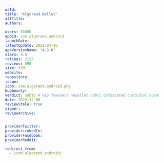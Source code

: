 ```yaml
---
wsId: 
title: "Algorand Wallet"
altTitle: 
authors:

users: 50000
appId: com.algorand.android
launchDate: 
latestUpdate: 2021-04-16
apkVersionName: "4.8.0"
stars: 4.8
ratings: 2125
reviews: 690
size: 37M
website: 
repository: 
issue: 
icon: com.algorand.android.png
bugbounty: 
verdict: nobtc # wip fewusers nowallet nobtc obfuscated custodial nosource nonverifiable reproducible bounty defunct
date: 2020-12-06
reviewStale: true
signer: 
reviewArchive:


providerTwitter: 
providerLinkedIn: 
providerFacebook: 
providerReddit: 

redirect_from:
  - /com.algorand.android/
---
```



